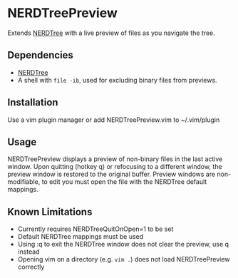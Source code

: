 # NERDTreePreview
Extends [NERDTree](https://github.com/preservim/nerdtree) with a live preview of
files as you navigate the tree.

## Dependencies
* [NERDTree](https://github.com/preservim/nerdtree)
* A shell with `file -ib`, used for excluding binary files from previews.

## Installation
Use a vim plugin manager or add NERDTreePreview.vim to ~/.vim/plugin

## Usage
NERDTreePreview displays a preview of non-binary files in the last active
window. Upon quitting (hotkey q) or refocusing to a different window, the
preview window is restored to the original buffer. Preview windows are
non-modifiable, to edit you must open the file with the NERDTree default
mappings.

## Known Limitations
* Currently requires NERDTreeQuitOnOpen=1 to be set
* Default NERDTree mappings must be used
* Using :q to exit the NERDTree window does not clear the preview, use q instead
* Opening vim on a directory (e.g. `vim .`) does not load NERDTreePreview correctly
